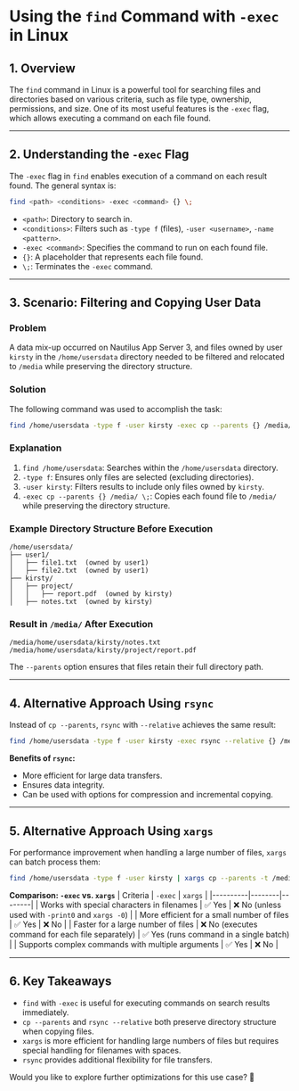 # **Using the `find` Command with `-exec` in Linux**

## **1. Overview**
The `find` command in Linux is a powerful tool for searching files and directories based on various criteria, such as file type, ownership, permissions, and size. One of its most useful features is the `-exec` flag, which allows executing a command on each file found.

---

## **2. Understanding the `-exec` Flag**
The `-exec` flag in `find` enables execution of a command on each result found. The general syntax is:

```bash
find <path> <conditions> -exec <command> {} \;
```

- `<path>`: Directory to search in.
- `<conditions>`: Filters such as `-type f` (files), `-user <username>`, `-name <pattern>`.
- `-exec <command>`: Specifies the command to run on each found file.
- `{}`: A placeholder that represents each file found.
- `\;`: Terminates the `-exec` command.

---

## **3. Scenario: Filtering and Copying User Data**
### **Problem**
A data mix-up occurred on Nautilus App Server 3, and files owned by user `kirsty` in the `/home/usersdata` directory needed to be filtered and relocated to `/media` while preserving the directory structure.

### **Solution**
The following command was used to accomplish the task:

```bash
find /home/usersdata -type f -user kirsty -exec cp --parents {} /media/ \;
```

### **Explanation**
1. `find /home/usersdata`: Searches within the `/home/usersdata` directory.
2. `-type f`: Ensures only files are selected (excluding directories).
3. `-user kirsty`: Filters results to include only files owned by `kirsty`.
4. `-exec cp --parents {} /media/ \;`: Copies each found file to `/media/` while preserving the directory structure.

### **Example Directory Structure Before Execution**
```
/home/usersdata/
├── user1/
│   ├── file1.txt  (owned by user1)
│   ├── file2.txt  (owned by user1)
├── kirsty/
│   ├── project/
│   │   ├── report.pdf  (owned by kirsty)
│   ├── notes.txt  (owned by kirsty)
```

### **Result in `/media/` After Execution**
```
/media/home/usersdata/kirsty/notes.txt
/media/home/usersdata/kirsty/project/report.pdf
```
The `--parents` option ensures that files retain their full directory path.

---

## **4. Alternative Approach Using `rsync`**
Instead of `cp --parents`, `rsync` with `--relative` achieves the same result:

```bash
find /home/usersdata -type f -user kirsty -exec rsync --relative {} /media/ \;
```

**Benefits of `rsync`:**
- More efficient for large data transfers.
- Ensures data integrity.
- Can be used with options for compression and incremental copying.

---

## **5. Alternative Approach Using `xargs`**
For performance improvement when handling a large number of files, `xargs` can batch process them:

```bash
find /home/usersdata -type f -user kirsty | xargs cp --parents -t /media/
```

**Comparison: `-exec` vs. `xargs`**
| Criteria | `-exec` | `xargs` |
|----------|--------|--------|
| Works with special characters in filenames | ✅ Yes | ❌ No (unless used with `-print0` and `xargs -0`) |
| More efficient for a small number of files | ✅ Yes | ❌ No |
| Faster for a large number of files | ❌ No (executes command for each file separately) | ✅ Yes (runs command in a single batch) |
| Supports complex commands with multiple arguments | ✅ Yes | ❌ No |

---

## **6. Key Takeaways**
- `find` with `-exec` is useful for executing commands on search results immediately.
- `cp --parents` and `rsync --relative` both preserve directory structure when copying files.
- `xargs` is more efficient for handling large numbers of files but requires special handling for filenames with spaces.
- `rsync` provides additional flexibility for file transfers.

Would you like to explore further optimizations for this use case? 🚀


